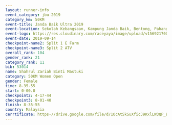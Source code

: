 ```yaml
---
layout: runner-info 
event_category: jbu-2019 
category_km: 50KM 
event-title: Janda Baik Ultra 2019  
event-location: Sekolah Kebangsaan, Kampung Janda Baik, Bentong, Pahang, Malaysia 
event-logo: https://res.cloudinary.com/raceyaya/image/upload/v1569217009/logo/janda-baik_vch1pc.jpg 
event-date: 2019-09-14 
checkpoint-name2: Split 1 E Farm 
checkpoint-name3: Split 2 ATV 
overall_rank: 104
gender_rank: 21
category_rank: 11
bib: 53014
name: Shahrul Zariah Binti Mastuki
category: 50KM Women Open
gender: Female
time: 8-35-55
start: 0-00.0
checkpoint2: 4-17-44
checkpoint3: 8-01-40
finish: 8-35-55
country: Malaysia
cerrtificate: https-//drive.google.com/file/d/1OcAt5kSuXficJ9KxlLW3QP_ETgofc3bw/view?usp=sharing
---
```

